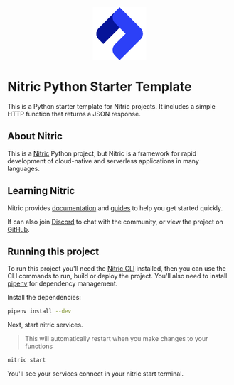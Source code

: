 <p align="center"><a href="https://nitric.io" target="_blank"><img src="https://raw.githubusercontent.com/nitrictech/nitric/main/docs/assets/nitric-logo.svg" height="120"></a></p>

# Nitric Python Starter Template

This is a Python starter template for Nitric projects. It includes a simple HTTP function that returns a JSON response.

## About Nitric

This is a [Nitric](https://nitric.io) Python project, but Nitric is a framework for rapid development of cloud-native and serverless applications in many languages.

## Learning Nitric

Nitric provides [documentation](https://nitric.io/docs) and [guides](https://nitric.io/docs/guides?langs=python) to help you get started quickly.

If can also join [Discord](https://nitric.io/chat) to chat with the community, or view the project on [GitHub](https://github.com/nitrictech/nitric).

## Running this project

To run this project you'll need the [Nitric CLI](https://nitric.io/docs/get-started/installation) installed, then you can use the CLI commands to run, build or deploy the project. You'll also need to install [pipenv](https://pipenv.pypa.io/en/latest/installation.html) for dependency management.

Install the dependencies:

```bash
pipenv install --dev
```

Next, start nitric services.

> This will automatically restart when you make changes to your functions

```bash
nitric start
```

You'll see your services connect in your nitric start terminal.
